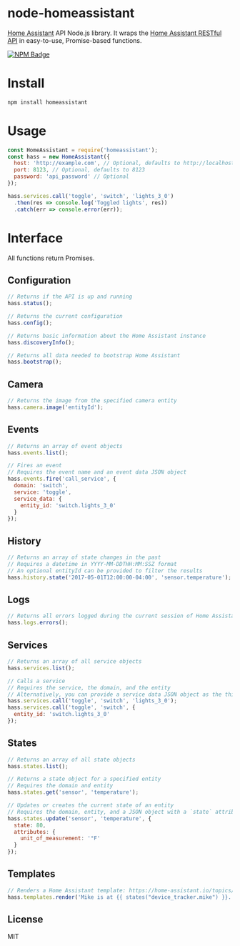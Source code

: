 node-homeassistant
==================

[Home Assistant](https://home-assistant.io/) API Node.js library.
It wraps the [Home Assistant RESTful API](https://home-assistant.io/developers/rest_api/) in easy-to-use, Promise-based functions.

[![NPM Badge](https://nodei.co/npm/homeassistant.png?downloads=true&stars=true)](https://npmjs.org/package/homeassistant)

Install
=======
```bash
npm install homeassistant
```

Usage
=====
```javascript
const HomeAssistant = require('homeassistant');
const hass = new HomeAssistant({
  host: 'http://example.com', // Optional, defaults to http://localhost
  port: 8123, // Optional, defaults to 8123
  password: 'api_password' // Optional
});

hass.services.call('toggle', 'switch', 'lights_3_0')
  .then(res => console.log('Toggled lights', res))
  .catch(err => console.error(err));
```

Interface
=========
All functions return Promises.

Configuration
-------------
```javascript
// Returns if the API is up and running
hass.status();

// Returns the current configuration
hass.config();

// Returns basic information about the Home Assistant instance
hass.discoveryInfo();

// Returns all data needed to bootstrap Home Assistant
hass.bootstrap();
```

Camera
------
```javascript
// Returns the image from the specified camera entity
hass.camera.image('entityId');
```

Events
------
```javascript
// Returns an array of event objects
hass.events.list();

// Fires an event
// Requires the event name and an event data JSON object
hass.events.fire('call_service', {
  domain: 'switch',
  service: 'toggle',
  service_data: {
    entity_id: 'switch.lights_3_0'
  }
});
```

History
-------
```javascript
// Returns an array of state changes in the past
// Requires a datetime in YYYY-MM-DDTHH:MM:SSZ format
// An optional entityId can be provided to filter the results
hass.history.state('2017-05-01T12:00:00-04:00', 'sensor.temperature');
```

Logs
----
```javascript
// Returns all errors logged during the current session of Home Assistant
hass.logs.errors();
```

Services
--------
```javascript
// Returns an array of all service objects
hass.services.list();

// Calls a service
// Requires the service, the domain, and the entity
// Alternatively, you can provide a service data JSON object as the third parameter
hass.services.call('toggle', 'switch', 'lights_3_0');
hass.services.call('toggle', 'switch', {
  entity_id: 'switch.lights_3_0'
});
```

States
------
```javascript
// Returns an array of all state objects
hass.states.list();

// Returns a state object for a specified entity
// Requires the domain and entity
hass.states.get('sensor', 'temperature');

// Updates or creates the current state of an entity
// Requires the domain, entity, and a JSON object with a `state` attribute
hass.states.update('sensor', 'temperature', {
  state: 80,
  attributes: {
    unit_of_measurement: '°F'
  }
});
```

Templates
---------
```javascript
// Renders a Home Assistant template: https://home-assistant.io/topics/templating/
hass.templates.render('Mike is at {{ states("device_tracker.mike") }}.');
```

License
-------
MIT
